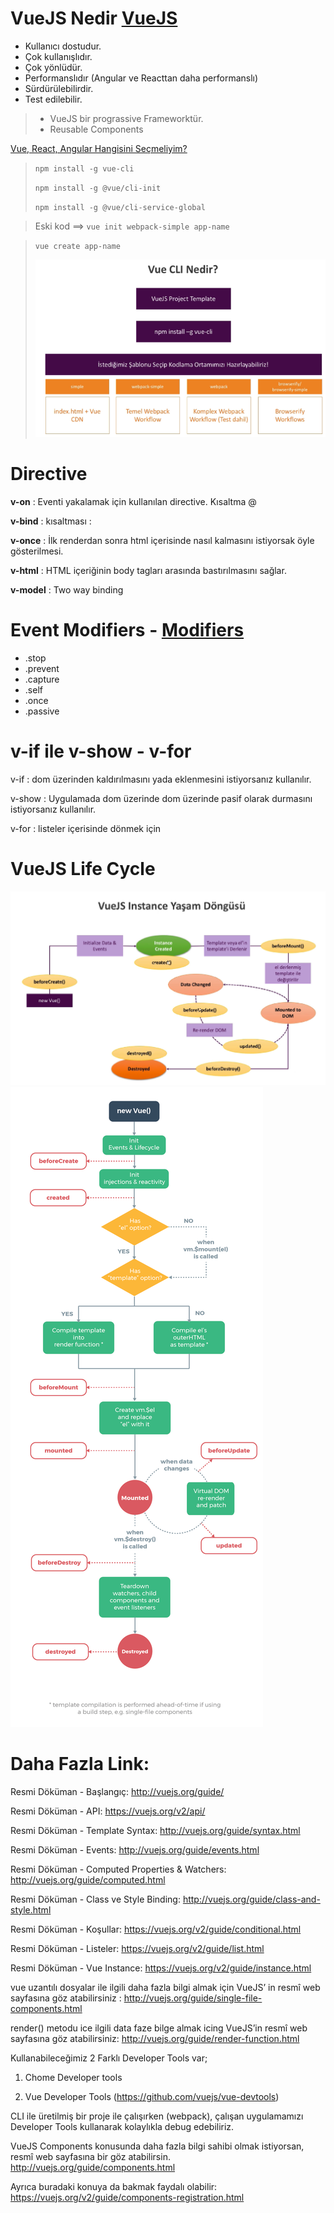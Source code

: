 # VueJS Nedir [VueJS](https://vuejs.org/v2/guide/)

- Kullanıcı dostudur.
- Çok kullanışlıdır.
- Çok yönlüdür.
- Performanslıdır (Angular ve Reacttan daha performanslı)
- Sürdürülebilirdir.
- Test edilebilir.

> - VueJS bir prograssive Frameworktür.
> - Reusable Components

[Vue, React, Angular Hangisini Seçmeliyim?](http://vuejsegitim.com/vue-react-angular-hangisini-secmeliyim/)

> `npm install -g vue-cli`
>
> `npm install -g @vue/cli-init`
> 
> `npm install -g @vue/cli-service-global`

> Eski kod ==> `vue init webpack-simple app-name`

> `vue create app-name`
>
> ![VueJS Template](VueJS-CLI-Template.png)

# Directive

__v-on__ : Eventi yakalamak için kullanılan directive. Kısaltma @

__v-bind__ : kısaltması :

__v-once__ : İlk renderdan sonra html içerisinde nasıl kalmasını istiyorsak öyle gösterilmesi.

__v-html__ : HTML içeriğinin body tagları arasında bastırılmasını sağlar.

__v-model__ : Two way binding

# Event Modifiers - [Modifiers](https://vuejs.org/v2/guide/events.html#Event-Modifiers)

- .stop
- .prevent
- .capture
- .self
- .once
- .passive

# v-if ile v-show - v-for

v-if : dom üzerinden kaldırılmasını yada eklenmesini istiyorsanız kullanılır.

v-show : Uygulamada dom üzerinde dom üzerinde pasif olarak durmasını istiyorsanız kullanılır.

v-for : listeler içerisinde dönmek için

# VueJS Life Cycle

![VueJS LifeCycle](VueJS-LifeCycle.png)
![VueJS LifeCycle](VueJS-LifeCycle2.png)

# Daha Fazla Link:

Resmi Döküman - Başlangıç: http://vuejs.org/guide/

Resmi Döküman - API: https://vuejs.org/v2/api/

Resmi Döküman - Template Syntax: http://vuejs.org/guide/syntax.html

Resmi Döküman - Events: http://vuejs.org/guide/events.html

Resmi Döküman - Computed Properties & Watchers: http://vuejs.org/guide/computed.html

Resmi Döküman - Class ve Style Binding: http://vuejs.org/guide/class-and-style.html

Resmi Döküman - Koşullar: https://vuejs.org/v2/guide/conditional.html

Resmi Döküman - Listeler: https://vuejs.org/v2/guide/list.html

Resmi Döküman - Vue Instance: https://vuejs.org/v2/guide/instance.html

vue uzantılı dosyalar ile ilgili daha fazla bilgi almak için VueJS’ in resmî web sayfasına göz atabilirsiniz : http://vuejs.org/guide/single-file-components.html

render() metodu ice ilgili data faze bilge almak icing VueJS’in resmî web sayfasına göz atabilirsiniz: http://vuejs.org/guide/render-function.html

Kullanabileceğimiz 2 Farklı Developer Tools var;

1) Chome Developer tools 

2) Vue Developer Tools (https://github.com/vuejs/vue-devtools)

CLI ile üretilmiş bir proje ile çalışırken (webpack), çalışan uygulamamızı Developer Tools kullanarak kolaylıkla debug edebiliriz.

VueJS Components konusunda daha fazla bilgi sahibi olmak istiyorsan, resmî web sayfasına bir göz atabilirsin. http://vuejs.org/guide/components.html

Ayrıca buradaki konuya da bakmak faydalı olabilir: https://vuejs.org/v2/guide/components-registration.html
